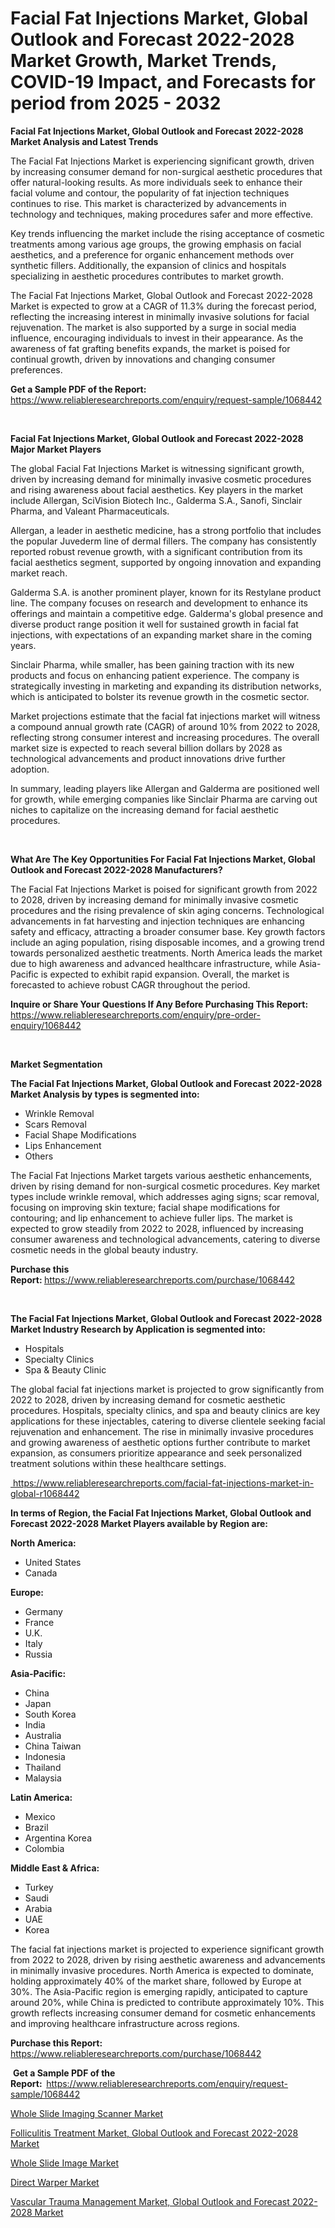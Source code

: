 <p><h1>Facial Fat Injections Market, Global Outlook and Forecast 2022-2028 Market Growth, Market Trends, COVID-19 Impact, and Forecasts for period from 2025 - 2032</h1></p><p><strong>Facial Fat Injections Market, Global Outlook and Forecast 2022-2028 Market Analysis and Latest Trends</strong></p>
<p><p>The Facial Fat Injections Market is experiencing significant growth, driven by increasing consumer demand for non-surgical aesthetic procedures that offer natural-looking results. As more individuals seek to enhance their facial volume and contour, the popularity of fat injection techniques continues to rise. This market is characterized by advancements in technology and techniques, making procedures safer and more effective.</p><p>Key trends influencing the market include the rising acceptance of cosmetic treatments among various age groups, the growing emphasis on facial aesthetics, and a preference for organic enhancement methods over synthetic fillers. Additionally, the expansion of clinics and hospitals specializing in aesthetic procedures contributes to market growth.</p><p>The Facial Fat Injections Market, Global Outlook and Forecast 2022-2028 Market is expected to grow at a CAGR of 11.3% during the forecast period, reflecting the increasing interest in minimally invasive solutions for facial rejuvenation. The market is also supported by a surge in social media influence, encouraging individuals to invest in their appearance. As the awareness of fat grafting benefits expands, the market is poised for continual growth, driven by innovations and changing consumer preferences.</p></p>
<p><strong>Get a Sample PDF of the Report:&nbsp;</strong> <a href="https://www.reliableresearchreports.com/enquiry/request-sample/1068442?utm_campaign=2286&utm_medium=2&utm_source=Github&utm_content=ia&utm_term=21032025&utm_id=facial-fat-injections-market-global-outlook-and-forecast-2022-2028">https://www.reliableresearchreports.com/enquiry/request-sample/1068442</a></p>
<p>&nbsp;</p>
<p><strong>Facial Fat Injections Market, Global Outlook and Forecast 2022-2028 Major Market Players</strong></p>
<p><p>The global Facial Fat Injections Market is witnessing significant growth, driven by increasing demand for minimally invasive cosmetic procedures and rising awareness about facial aesthetics. Key players in the market include Allergan, SciVision Biotech Inc., Galderma S.A., Sanofi, Sinclair Pharma, and Valeant Pharmaceuticals. </p><p>Allergan, a leader in aesthetic medicine, has a strong portfolio that includes the popular Juvederm line of dermal fillers. The company has consistently reported robust revenue growth, with a significant contribution from its facial aesthetics segment, supported by ongoing innovation and expanding market reach. </p><p>Galderma S.A. is another prominent player, known for its Restylane product line. The company focuses on research and development to enhance its offerings and maintain a competitive edge. Galderma's global presence and diverse product range position it well for sustained growth in facial fat injections, with expectations of an expanding market share in the coming years.</p><p>Sinclair Pharma, while smaller, has been gaining traction with its new products and focus on enhancing patient experience. The company is strategically investing in marketing and expanding its distribution networks, which is anticipated to bolster its revenue growth in the cosmetic sector.</p><p>Market projections estimate that the facial fat injections market will witness a compound annual growth rate (CAGR) of around 10% from 2022 to 2028, reflecting strong consumer interest and increasing procedures. The overall market size is expected to reach several billion dollars by 2028 as technological advancements and product innovations drive further adoption.</p><p>In summary, leading players like Allergan and Galderma are positioned well for growth, while emerging companies like Sinclair Pharma are carving out niches to capitalize on the increasing demand for facial aesthetic procedures.</p></p>
<p>&nbsp;</p>
<p><strong>What Are The Key Opportunities For Facial Fat Injections Market, Global Outlook and Forecast 2022-2028 Manufacturers?</strong></p>
<p><p>The Facial Fat Injections Market is poised for significant growth from 2022 to 2028, driven by increasing demand for minimally invasive cosmetic procedures and the rising prevalence of skin aging concerns. Technological advancements in fat harvesting and injection techniques are enhancing safety and efficacy, attracting a broader consumer base. Key growth factors include an aging population, rising disposable incomes, and a growing trend towards personalized aesthetic treatments. North America leads the market due to high awareness and advanced healthcare infrastructure, while Asia-Pacific is expected to exhibit rapid expansion. Overall, the market is forecasted to achieve robust CAGR throughout the period.</p></p>
<p><strong>Inquire or Share Your Questions If Any Before Purchasing This Report:</strong> <a href="https://www.reliableresearchreports.com/enquiry/pre-order-enquiry/1068442?utm_campaign=2286&utm_medium=2&utm_source=Github&utm_content=ia&utm_term=21032025&utm_id=facial-fat-injections-market-global-outlook-and-forecast-2022-2028">https://www.reliableresearchreports.com/enquiry/pre-order-enquiry/1068442</a></p>
<p>&nbsp;</p>
<p><strong>Market Segmentation</strong></p>
<p><strong>The Facial Fat Injections Market, Global Outlook and Forecast 2022-2028 Market Analysis by types is segmented into:</strong></p>
<p><ul><li>Wrinkle Removal</li><li>Scars Removal</li><li>Facial Shape Modifications</li><li>Lips Enhancement</li><li>Others</li></ul></p>
<p><p>The Facial Fat Injections Market targets various aesthetic enhancements, driven by rising demand for non-surgical cosmetic procedures. Key market types include wrinkle removal, which addresses aging signs; scar removal, focusing on improving skin texture; facial shape modifications for contouring; and lip enhancement to achieve fuller lips. The market is expected to grow steadily from 2022 to 2028, influenced by increasing consumer awareness and technological advancements, catering to diverse cosmetic needs in the global beauty industry.</p></p>
<p><strong>Purchase this Report:&nbsp;</strong><a href="https://www.reliableresearchreports.com/purchase/1068442?utm_campaign=2286&utm_medium=2&utm_source=Github&utm_content=ia&utm_term=21032025&utm_id=facial-fat-injections-market-global-outlook-and-forecast-2022-2028">https://www.reliableresearchreports.com/purchase/1068442</a></p>
<p>&nbsp;</p>
<p><strong>The Facial Fat Injections Market, Global Outlook and Forecast 2022-2028 Market Industry Research by Application is segmented into:</strong></p>
<p><ul><li>Hospitals</li><li>Specialty Clinics</li><li>Spa & Beauty Clinic</li></ul></p>
<p><p>The global facial fat injections market is projected to grow significantly from 2022 to 2028, driven by increasing demand for cosmetic aesthetic procedures. Hospitals, specialty clinics, and spa and beauty clinics are key applications for these injectables, catering to diverse clientele seeking facial rejuvenation and enhancement. The rise in minimally invasive procedures and growing awareness of aesthetic options further contribute to market expansion, as consumers prioritize appearance and seek personalized treatment solutions within these healthcare settings.</p></p>
<p><a href="https://www.reliableresearchreports.com/facial-fat-injections-market-in-global-r1068442?utm_campaign=2286&utm_medium=2&utm_source=Github&utm_content=ia&utm_term=21032025&utm_id=facial-fat-injections-market-global-outlook-and-forecast-2022-2028">&nbsp;https://www.reliableresearchreports.com/facial-fat-injections-market-in-global-r1068442</a></p>
<p><strong>In terms of Region, the Facial Fat Injections Market, Global Outlook and Forecast 2022-2028 Market Players available by Region are:</strong></p>
<p>
    <p> <strong> North America: </strong>
        <ul>
            <li>United States</li>
            <li>Canada</li>
        </ul>
        </p> 
    <p> <strong> Europe: </strong>
        <ul>
            <li>Germany</li>
            <li>France</li>
            <li>U.K.</li>
            <li>Italy</li>
            <li>Russia</li>
        </ul>
        </p> 
    <p> <strong> Asia-Pacific: </strong>
        <ul>
            <li>China</li>
            <li>Japan</li>
            <li>South Korea</li>
            <li>India</li>
            <li>Australia</li>
            <li>China Taiwan</li>
            <li>Indonesia</li>
            <li>Thailand</li>
            <li>Malaysia</li>
        </ul>
        </p> 
    <p> <strong> Latin America: </strong>
        <ul>
            <li>Mexico</li>
            <li>Brazil</li>
            <li>Argentina Korea</li>
            <li>Colombia</li>
        </ul>
        </p> 
    <p> <strong> Middle East & Africa: </strong>
        <ul>
            <li>Turkey</li>
            <li>Saudi</li>
            <li>Arabia</li>
            <li>UAE</li>
            <li>Korea</li>
        </ul>
    </p>
    </p>
<p><p>The facial fat injections market is projected to experience significant growth from 2022 to 2028, driven by rising aesthetic awareness and advancements in minimally invasive procedures. North America is expected to dominate, holding approximately 40% of the market share, followed by Europe at 30%. The Asia-Pacific region is emerging rapidly, anticipated to capture around 20%, while China is predicted to contribute approximately 10%. This growth reflects increasing consumer demand for cosmetic enhancements and improving healthcare infrastructure across regions.</p></p>
<p><strong>Purchase this Report: </strong><a href="https://www.reliableresearchreports.com/purchase/1068442?utm_campaign=2286&utm_medium=2&utm_source=Github&utm_content=ia&utm_term=21032025&utm_id=facial-fat-injections-market-global-outlook-and-forecast-2022-2028">https://www.reliableresearchreports.com/purchase/1068442</a></p>
<p>&nbsp;<strong>Get a Sample PDF of the Report:&nbsp;&nbsp;</strong><a href="https://www.reliableresearchreports.com/enquiry/request-sample/1068442?utm_campaign=2286&utm_medium=2&utm_source=Github&utm_content=ia&utm_term=21032025&utm_id=facial-fat-injections-market-global-outlook-and-forecast-2022-2028">https://www.reliableresearchreports.com/enquiry/request-sample/1068442</a></p>
<p><strong></strong></p>
<p><p><a href="https://www.linkedin.com/pulse/global-whole-slide-imaging-scanner-market-insights-growth-9bige?utm_campaign=2286&utm_medium=2&utm_source=Github&utm_content=ia&utm_term=21032025&utm_id=facial-fat-injections-market-global-outlook-and-forecast-2022-2028">Whole Slide Imaging Scanner Market</a></p><p><a href="https://github.com/delcirodda4f/Market-Research-Report-List-1/blob/main/folliculitis-treatment-market-global-outlook-and-forecast-2022-2028-market.md?utm_campaign=2286&utm_medium=2&utm_source=Github&utm_content=ia&utm_term=21032025&utm_id=facial-fat-injections-market-global-outlook-and-forecast-2022-2028">Folliculitis Treatment Market, Global Outlook and Forecast 2022-2028 Market</a></p><p><a href="https://www.linkedin.com/pulse/market-report-years-2025-2032-119-cagrshowing-significant-g0fme?utm_campaign=2286&utm_medium=2&utm_source=Github&utm_content=ia&utm_term=21032025&utm_id=facial-fat-injections-market-global-outlook-and-forecast-2022-2028">Whole Slide Image Market</a></p><p><a href="https://www.linkedin.com/pulse/comprehensive-analysis-direct-warper-market-20252032-projected-xtxhe?utm_campaign=2286&utm_medium=2&utm_source=Github&utm_content=ia&utm_term=21032025&utm_id=facial-fat-injections-market-global-outlook-and-forecast-2022-2028">Direct Warper Market</a></p><p><a href="https://github.com/seherlouize/Market-Research-Report-List-1/blob/main/vascular-trauma-management-market-global-outlook-and-forecast-2022-2028-market.md?utm_campaign=2286&utm_medium=2&utm_source=Github&utm_content=ia&utm_term=21032025&utm_id=facial-fat-injections-market-global-outlook-and-forecast-2022-2028">Vascular Trauma Management Market, Global Outlook and Forecast 2022-2028 Market</a></p></p>